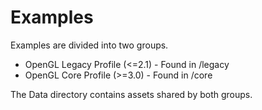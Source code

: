 Examples
========

Examples are divided into two groups.

   * OpenGL Legacy Profile (<=2.1) - Found in /legacy
   * OpenGL Core Profile (>=3.0) - Found in /core

The Data directory contains assets shared by both groups.

